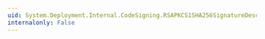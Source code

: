 ```yaml
---
uid: System.Deployment.Internal.CodeSigning.RSAPKCS1SHA256SignatureDescription.#ctor
internalonly: False
---
```

